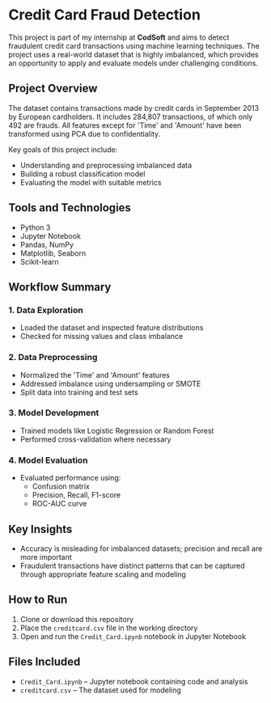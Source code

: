 # Credit Card Fraud Detection

This project is part of my internship at **CodSoft** and aims to detect fraudulent credit card transactions using machine learning techniques. The project uses a real-world dataset that is highly imbalanced, which provides an opportunity to apply and evaluate models under challenging conditions.

## Project Overview

The dataset contains transactions made by credit cards in September 2013 by European cardholders. It includes 284,807 transactions, of which only 492 are frauds. All features except for 'Time' and 'Amount' have been transformed using PCA due to confidentiality.

Key goals of this project include:

- Understanding and preprocessing imbalanced data  
- Building a robust classification model  
- Evaluating the model with suitable metrics

## Tools and Technologies

- Python 3  
- Jupyter Notebook  
- Pandas, NumPy  
- Matplotlib, Seaborn  
- Scikit-learn

## Workflow Summary

### 1. Data Exploration
- Loaded the dataset and inspected feature distributions  
- Checked for missing values and class imbalance

### 2. Data Preprocessing
- Normalized the 'Time' and 'Amount' features  
- Addressed imbalance using undersampling or SMOTE  
- Split data into training and test sets

### 3. Model Development
- Trained models like Logistic Regression or Random Forest  
- Performed cross-validation where necessary

### 4. Model Evaluation
- Evaluated performance using:
  - Confusion matrix  
  - Precision, Recall, F1-score  
  - ROC-AUC curve

## Key Insights

- Accuracy is misleading for imbalanced datasets; precision and recall are more important  
- Fraudulent transactions have distinct patterns that can be captured through appropriate feature scaling and modeling

## How to Run

1. Clone or download this repository  
2. Place the `creditcard.csv` file in the working directory  
3. Open and run the `Credit_Card.ipynb` notebook in Jupyter Notebook

## Files Included

- `Credit_Card.ipynb` – Jupyter notebook containing code and analysis  
- `creditcard.csv` – The dataset used for modeling
